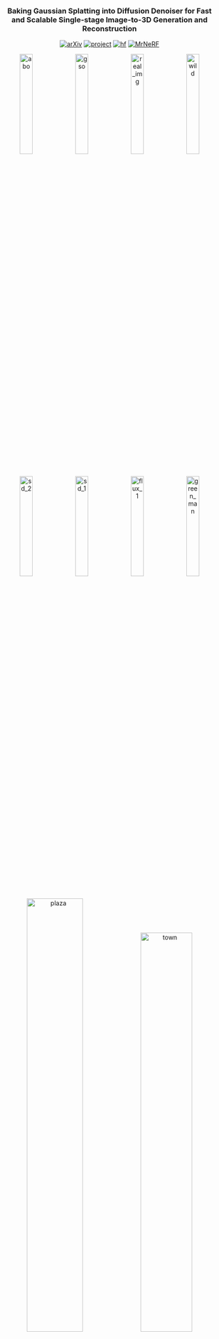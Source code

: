 &nbsp;

<div align="center">

<h3>Baking Gaussian Splatting into Diffusion Denoiser for Fast <br> and Scalable Single-stage Image-to-3D Generation and Reconstruction</h3> 

[![arXiv](https://img.shields.io/badge/paper-arxiv-179bd3)](https://arxiv.org/abs/2411.14384)
[![project](https://img.shields.io/badge/project-page-green)](https://caiyuanhao1998.github.io/project/DiffusionGS/)
[![hf](https://img.shields.io/badge/hugging-face-green)](https://huggingface.co/datasets/CaiYuanhao/DiffusionGS)
[![MrNeRF](https://img.shields.io/badge/media-MrNeRF-yellow)](https://x.com/janusch_patas/status/1859867424859856997?ref_src=twsrc%5Egoogle%7Ctwcamp%5Eserp%7Ctwgr%5Etweet)

<p align="center">
  <img src="img/abo.gif" width="24%" alt="abo">
  <img src="img/gso.gif" width="24%" alt="gso">
  <img src="img/real_img.gif" width="24%" alt="real_img">
  <img src="img/wild.gif" width="24%" alt="wild">
</p>
<p align="center">
  <img src="img/sd_2.gif" width="24%" alt="sd_2">
  <img src="img/sd_1.gif" width="24%" alt="sd_1">
  <img src="img/flux_1.gif" width="24%" alt="flux_1">
  <img src="img/green_man.gif" width="24%" alt="green_man">
</p>
<p align="center">
  <img src="img/plaza.gif" width="50%" alt="plaza">
  <img src="img/town.gif" width="48%" alt="town">
</p>
<p align="center">
  <img src="img/cliff.gif" width="49.5%" alt="cliff">
  <img src="img/art_gallery.gif" width="48.5%" alt="art_gallery">
</p>


&nbsp;

</div>



### Introduction
This is an implementation of our work "Baking Gaussian Splatting into Diffusion Denoiser for Fast and Scalable Single-stage Image-to-3D Generation and Reconstruction
". The code and checkpoints here is a **re-implementation** and **re-training** and **differs** from the original version developed at Adobe. Our DiffusionGS is single-stage and does not rely on 2D multi-view diffusion model. DiffusionGS can be applied to single-view 3D object generation and scene reconstruction without using depth estimator in ~6 seconds. If you find our repo useful, please give it a star ⭐ and consider citing our paper. Thank you :)

![pipeline](img/pipeline.png)


### News
- **2025.10.10 :** Code and models have been released. Feel free to check and use them.  💫
- **2024.11.22 :** Our [project page](https://caiyuanhao1998.github.io/project/DiffusionGS/) has been built up. Feel free to check the video and interactive generation results on the project page.
- **2024.11.21 :** We upload the prompt image and our generation results to our [hugging face dataset](https://huggingface.co/datasets/CaiYuanhao/DiffusionGS). Feel free to download and make a comparison with your method. 🤗
- **2024.11.20 :** Our paper is on [arxiv](https://arxiv.org/abs/2411.14384) now. 🚀

### Comparison with State-of-the-Art Methods


<details close>
<summary><b>Quantitative Comparison in the Paper</b></summary>

![results1](img/compare_table.png)

</details>

<details close>
<summary><b>Qualitative Comparison in the paper</b></summary>

![visual_results](img/compare_figure.png)

</details>

<details open>
<summary><b>Qualitative Comparison between Hunyuan-v2.5 and Our Open-source Version Model</b></summary>


`Note:` The first row is the prompt image. The second row is Hunyuan-v2.5. The third row is our open-source model. Our model only takes 24s for inference, while Hunyuan-v2.5 takes about 180s. Our model is **7.5x** faster. As for the training cost, our open-source model only takes 16-32 GPUs to train and can be applied on scene-level generation, while Hunyuan-v2.5 is much more expensive.

<p align="center">
  <img src="img/1.jpg" width="32%" alt="1">
  <img src="img/2.jpg" width="32%" alt="2">
  <img src="img/3.jpg" width="32%" alt="3">
</p>
<p align="center">
  <img src="img/hunyuan_1.gif" width="32%" alt="hunyuan_1">
  <img src="img/hunyuan_2.gif" width="32%" alt="hunyuan_2">
  <img src="img/hunyuan_3.gif" width="32%" alt="hunyuan_3">
</p>
<p align="center">
  <img src="img/ours_1.gif" width="32%" alt="ours_1">
  <img src="img/ours_2.gif" width="32%" alt="ours_2">
  <img src="img/ours_3.gif" width="32%" alt="ours_3">
</p>

</details>

&nbsp;

&nbsp;

## 1. Create Environment
```sh
conda create -n diffusiongs python=3.11 -y
conda activate diffusiongs
# conda install -c "nvidia/label/cuda-12.1.1" cudatoolkit
# conda install pytorch==2.5.1 torchvision==0.20.1 torchaudio==2.5.1 pytorch-cuda=12.1 -c pytorch -c nvidia
pip install torch==2.5.1 torchvision==0.20.1
pip install -r requirements.txt
pip install -e submodules/diff-gaussian-rasterization
pip install -e submodules/simple-knn
```

&nbsp;

## 2. Quick Demo
For object-centric image-to-3D generation model, we provide a single-line script to use the code:
```shell
python run.py
```
This code will automatically download the model checkpoints and config files from [HuggingFace](). Or you can manually download it from [this link](https://huggingface.co/coast01/LVSM/tree/main) and set it to local dir.


&nbsp;

## 3. Data Preparation

### 3.1 Scene-level Dataset

Download the RealEstate10K dataset from [this link](http://schadenfreude.csail.mit.edu:8000/), which is provided by [pixelSplat](https://github.com/dcharatan/pixelsplat), and `unzip` the zip file and put the data in `YOUR_RAW_DATAPATH`.
Run the following command to preprocess the data into our format.
```bash
python process_data.py --base_path YOUR_RAW_DATAPATH --output_dir YOUR_PROCESSED_DATAPATH --mode ['train' or 'test']
```

### 3.2 Object-level Dataset

We retrained our model using only the Objaverse dataset, which differs from the approaches adopted by Adobe. Additionally, we provide a dataloader that allows you to leverage the open-source G-Objaverse to train object models from scratch.

For prepare the G-objaverse dataset, please follow the instructions in [G-objaverse](https://github.com/modelscope/richdreamer/tree/main/dataset/gobjaverse).

After you download and unzip the dataset. You can see the following structure:
```
gobjaverse
├──0
    ├── 10010
    ├── 10013
    └── ...          
```

After that, you need to prepare a folder that contains 3 json files call `json` like:
```
json
├── test.json ## set a subset for eval
├── train.json ##Use the download script as the training jsons
└── val.json  ## set a subset for eval
```

Then, specified the `local_dir` to this json file and the `image_dir` to the `gobjaverse` file in the config file (`diffusionGS/configs/diffusionGS_rel.yaml`) so that you can train our model using gobjaverse.


&nbsp;

## 4. Evaluation for Single-view Scene Reconstruction

The scene-level evaluation is conducted on the [RealEstate10K](http://schadenfreude.csail.mit.edu:8000/) dataset prepocessed by [pixelSplat](https://github.com/dcharatan/pixelsplat). The model checkpoints are host on [HuggingFace](https://huggingface.co/CaiYuanhao/DiffusionGS/tree/main). 

| Model | PSNR  | SSIM  | LPIPS |
| ----- | ----- | ----- | ----- |
| [Open-DiffusionGS(res256)](https://huggingface.co/CaiYuanhao/DiffusionGS/blob/main/scene_ckpt_256.ckpt) | 21.26 | 0.672 | 0.257 |
| [Open-DiffusionGS(res512)](https://huggingface.co/CaiYuanhao/DiffusionGS/blob/main/scene_ckpt_512.ckpt) | - | - | - |

We use `./extra_files/evaluation_index_re10k.json` to specify the input and target view indice. This json file is originally from [pixelSplat](https://github.com/dcharatan/pixelsplat). 

We only provide evaluation codes for scene as
```bash
bash script/eval.sh
```

This code will evaluate all testsets, and generate the `.pt` for you to caculate metrics, if you want to store the scene videos and gaussians, plese turn `system.save_intermediate_video` to `True` in the config file (`diffusiongs/configs/diffusionGS_scene_eval.yaml`).

After run this codes, the result will specified in `{exp_root_dir}/{name}/{tags}` in the config file.

For provided config, the result will be form like
```
outputs/diffusion_gs_scene_re10k_256_stage1_eval/diffusion-gs-model-scene+lr0.0001/save/it0
├── 0a3b5fb184936a83.pt
├── 0a4cf8d9b81b4c6e.pt
├── ...
```
each `.pt` store the rendered images and gt images for you to calculate metrics. if you turn `system.save_intermediate_video = True` you will see rendered videos of the scene.

If you want to calculate metrics, please run:
```bash
bash cal_metrics.sh
```
after you replace the `exp_root_dir` in `cal_metrics.sh`, you can run this script to calculate metrics.

&nbsp;


## 5. Training
We provide 4 stages training scripts for you to train your own models:
```bash
bash scripts/train_scene_stage1.py # train object model (res256)
bash scripts/train_scene_stage2.py # train object model (res512)
bash scripts/train_obj_stage1.py  # train scene model (res256)
bash scripts/train_obj_stage2.py  # train scene model (res512)
```
Before training, you need to specified your data path in the config files by replace `local_dir` to your processed `RealEstate10K` (For scene). Or `image_dir` and `local_dir` to the `gobjaverse` file and the prepared json folder (For object).

Note: when you train the second stage model, remember to replace   `shape_model.pretrained_model_name_or_path: ` to the trained first stage checkpoint.

&nbsp;

## 6. Citation
```sh
@inproceedings{diffusiongs,
  title={Baking Gaussian Splatting into Diffusion Denoiser for Fast and Scalable Single-stage Image-to-3D Generation and Reconstruction},
  author={Yuanhao Cai and He Zhang and Kai Zhang and Yixun Liang and Mengwei Ren and Fujun Luan and Qing Liu and Soo Ye Kim and Jianming Zhang and Zhifei Zhang and Yuqian Zhou and Yulun Zhang and Xiaokang Yang and Zhe Lin and Alan Yuille},
  booktitle={ICCV},
  year={2025}
}
```

&nbsp;

## Acknowledgments
We would like to thank the following projects: [DiffSplat](https://github.com/chenguolin/DiffSplat), [CraftsMan3D](https://github.com/HKUST-SAIL/CraftsMan3D), [LVSM](https://github.com/Haian-Jin/LVSM).
